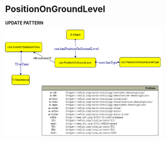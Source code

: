 # PositionOnGroundLevel

**UPDATE PATTERN**


![PositionOnGroundLevel pattern graph](https://github.com/ICCD-MiBACT/ArCo/blob/DEV-1.3.0/ArCo-release/Documentation/ArchitecturalOrLandscapeHeritage/PositionOnGroundLevel/PositionOnGroundLevel.drawio.png?raw=true)


